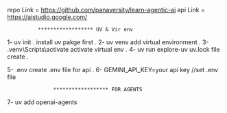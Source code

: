 repo Link = https://github.com/panaversity/learn-agentic-ai
api Link = https://aistudio.google.com/



              ****************** UV & Vir env



1- uv init .       install uv pakge first .
2- uv venv         add virtual environment .
3- .venv\Scripts\activate   activate virtual env .
4- uv run explore-uv        uv.lock file create .


5- .env                     create .env file for api .
6- GEMINI_API_KEY=your api key  //set .env file 



                   ****************** FOR AGENTS 
7- uv add openai-agents



